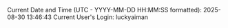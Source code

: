 Current Date and Time (UTC - YYYY-MM-DD HH:MM:SS formatted): 2025-08-30 13:46:43
Current User's Login: luckyaiman
